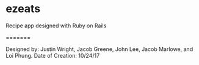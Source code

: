 # ezeats
Recipe app designed with Ruby on Rails

=======

Designed by: Justin Wright, Jacob Greene, John Lee, Jacob Marlowe, and Loi Phung.
Date of Creation: 10/24/17

